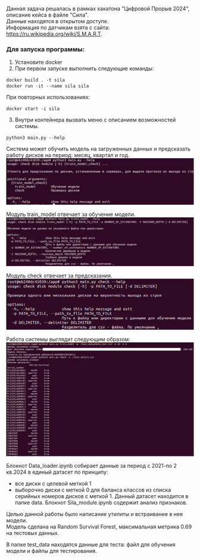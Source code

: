 Данная задача решалась в рамках хакатона "Цифровой Прорыв 2024",
описание кейса в файле "Сила".\
Данные находятся в открытом доступе.\
Информация по датчикам взята с сайта: https://ru.wikipedia.org/wiki/S.M.A.R.T.

### Для запуска программы:
1.  Установите docker
2. При первом запуске выполнить следующие команды:
```
docker build . -t sila
docker run -it --name sila sila
```
При повторных использованиях:
```
docker start -i sila
```
3. Внутри контейнера вызвать меню с описанием возможностей системы.
```
python3 main.py --help
```
Система может обучить модель на загруженных данных и предсказать работу дисков на период: месяц, квартал и год.
![общий help](./images/help1.png)

Модуль train_model отвечает за обучение модели.
![help по модулю train](./images/help3.png)

Модуль check отвечает за предсказания.
![help по модулю check](./images/help2.png)

Работа системы выглядит следующим образом:
![работа системы скрин](./images/test.png)

Блокнот Data_loader.ipynb собирает данные за период с 2021-по 2 кв.2024 в единый датасет по принципу:
- все диски с целевой меткой 1
- выборочно диски с меткой 0 для баланса классов из списка серийных номеров дисков с меткой 1. 
Данный датасет находится в папке data.
Блокнот Sila_module.ipynb содержит анализ признаков.

Целью данной работы было написание утилиты и встраивание в нее модели.\
Модель сделана на Random Survival Forest, максимальная метрика 0.69 на тестовых данных.

В папке test_data находятся данные для теста: файл для обучения модели и файлы для тестирования.


